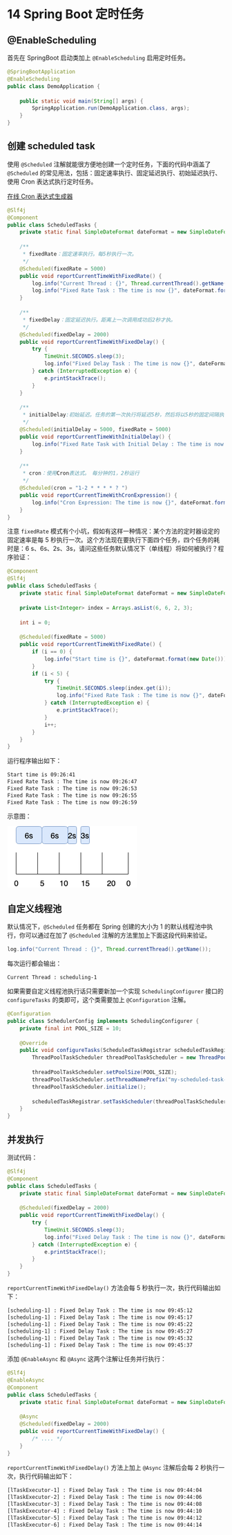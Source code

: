 # 14 Spring Boot 定时任务

## @EnableScheduling

首先在 SpringBoot 启动类加上 `@EnableScheduling` 启用定时任务。

```java
@SpringBootApplication
@EnableScheduling
public class DemoApplication {

    public static void main(String[] args) {
        SpringApplication.run(DemoApplication.class, args);
    }
}
```

## 创建 scheduled task

使用 `@Scheduled` 注解就能很方便地创建一个定时任务，下面的代码中涵盖了 `@Scheduled` 的常见用法，包括：固定速率执行、固定延迟执行、初始延迟执行、使用 Cron 表达式执行定时任务。

[在线 Cron 表达式生成器](http://cron.qqe2.com/)

```java
@Slf4j
@Component
public class ScheduledTasks {
    private static final SimpleDateFormat dateFormat = new SimpleDateFormat("HH:mm:ss");

    /**
     * fixedRate：固定速率执行。每5秒执行一次。
     */
    @Scheduled(fixedRate = 5000)
    public void reportCurrentTimeWithFixedRate() {
        log.info("Current Thread : {}", Thread.currentThread().getName());
        log.info("Fixed Rate Task : The time is now {}", dateFormat.format(new Date()));
    }

    /**
     * fixedDelay：固定延迟执行。距离上一次调用成功后2秒才执。
     */
    @Scheduled(fixedDelay = 2000)
    public void reportCurrentTimeWithFixedDelay() {
        try {
            TimeUnit.SECONDS.sleep(3);
            log.info("Fixed Delay Task : The time is now {}", dateFormat.format(new Date()));
        } catch (InterruptedException e) {
            e.printStackTrace();
        }
    }

    /**
     * initialDelay:初始延迟。任务的第一次执行将延迟5秒，然后将以5秒的固定间隔执行。
     */
    @Scheduled(initialDelay = 5000, fixedRate = 5000)
    public void reportCurrentTimeWithInitialDelay() {
        log.info("Fixed Rate Task with Initial Delay : The time is now {}", dateFormat.format(new Date()));
    }

    /**
     * cron：使用Cron表达式。　每分钟的1，2秒运行
     */
    @Scheduled(cron = "1-2 * * * * ? ")
    public void reportCurrentTimeWithCronExpression() {
        log.info("Cron Expression: The time is now {}", dateFormat.format(new Date()));
    }
}
```

注意 `fixedRate` 模式有个小坑，假如有这样一种情况：某个方法的定时器设定的固定速率是每 5 秒执行一次。这个方法现在要执行下面四个任务，四个任务的耗时是：6 s、6s、2s、3s，请问这些任务默认情况下（单线程）将如何被执行？程序验证：

```java
@Component
@Slf4j
public class ScheduledTasks {
    private static final SimpleDateFormat dateFormat = new SimpleDateFormat("HH:mm:ss");

    private List<Integer> index = Arrays.asList(6, 6, 2, 3);

    int i = 0;

    @Scheduled(fixedRate = 5000)
    public void reportCurrentTimeWithFixedRate() {
        if (i == 0) {
            log.info("Start time is {}", dateFormat.format(new Date()));
        }
        if (i < 5) {
            try {
                TimeUnit.SECONDS.sleep(index.get(i));
                log.info("Fixed Rate Task : The time is now {}", dateFormat.format(new Date()));
            } catch (InterruptedException e) {
                e.printStackTrace();
            }
            i++;
        }
    }
}
```

运行程序输出如下：

```text
Start time is 09:26:41
Fixed Rate Task : The time is now 09:26:47
Fixed Rate Task : The time is now 09:26:53
Fixed Rate Task : The time is now 09:26:55
Fixed Rate Task : The time is now 09:26:59
```

示意图：

![fixedRate](https://raw.githubusercontent.com/chanshiyucx/yoi/master/2019/SpringBoot-定时任务/fixedRate.png)

## 自定义线程池

默认情况下，`@Scheduled` 任务都在 Spring 创建的大小为 1 的默认线程池中执行，你可以通过在加了 `@Scheduled` 注解的方法里加上下面这段代码来验证。

```java
log.info("Current Thread : {}", Thread.currentThread().getName());
```

每次运行都会输出：

```text
Current Thread : scheduling-1
```

如果需要自定义线程池执行话只需要新加一个实现 `SchedulingConfigurer` 接口的 `configureTasks` 的类即可，这个类需要加上 `@Configuration` 注解。

```java
@Configuration
public class SchedulerConfig implements SchedulingConfigurer {
    private final int POOL_SIZE = 10;

    @Override
    public void configureTasks(ScheduledTaskRegistrar scheduledTaskRegistrar) {
        ThreadPoolTaskScheduler threadPoolTaskScheduler = new ThreadPoolTaskScheduler();

        threadPoolTaskScheduler.setPoolSize(POOL_SIZE);
        threadPoolTaskScheduler.setThreadNamePrefix("my-scheduled-task-pool-");
        threadPoolTaskScheduler.initialize();

        scheduledTaskRegistrar.setTaskScheduler(threadPoolTaskScheduler);
    }
}
```

## 并发执行

测试代码：

```java
@Slf4j
@Component
public class ScheduledTasks {
    private static final SimpleDateFormat dateFormat = new SimpleDateFormat("HH:mm:ss");

    @Scheduled(fixedDelay = 2000)
    public void reportCurrentTimeWithFixedDelay() {
        try {
            TimeUnit.SECONDS.sleep(3);
            log.info("Fixed Delay Task : The time is now {}", dateFormat.format(new Date()));
        } catch (InterruptedException e) {
            e.printStackTrace();
        }
    }
}
```

`reportCurrentTimeWithFixedDelay()` 方法会每 5 秒执行一次，执行代码输出如下：

```text
[scheduling-1] : Fixed Delay Task : The time is now 09:45:12
[scheduling-1] : Fixed Delay Task : The time is now 09:45:17
[scheduling-1] : Fixed Delay Task : The time is now 09:45:22
[scheduling-1] : Fixed Delay Task : The time is now 09:45:27
[scheduling-1] : Fixed Delay Task : The time is now 09:45:32
[scheduling-1] : Fixed Delay Task : The time is now 09:45:37
```

添加 `@EnableAsync` 和 `@Async` 这两个注解让任务并行执行：

```java
@Slf4j
@EnableAsync
@Component
public class ScheduledTasks {
    private static final SimpleDateFormat dateFormat = new SimpleDateFormat("HH:mm:ss");

    @Async
    @Scheduled(fixedDelay = 2000)
    public void reportCurrentTimeWithFixedDelay() {
        /* .... */
    }
}
```

`reportCurrentTimeWithFixedDelay()` 方法上加上 `@Async` 注解后会每 2 秒执行一次，执行代码输出如下：

```text
[lTaskExecutor-1] : Fixed Delay Task : The time is now 09:44:04
[lTaskExecutor-2] : Fixed Delay Task : The time is now 09:44:06
[lTaskExecutor-3] : Fixed Delay Task : The time is now 09:44:08
[lTaskExecutor-4] : Fixed Delay Task : The time is now 09:44:10
[lTaskExecutor-5] : Fixed Delay Task : The time is now 09:44:12
[lTaskExecutor-6] : Fixed Delay Task : The time is now 09:44:14
```

